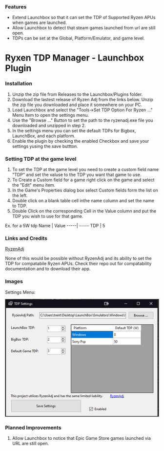 ### Features

- Extend Launchbox so that it can set the TDP of Supported Ryzen APUs when games are launched.
- Allow Launchbox to detect that steam games launched from url are still open.
- TDPs can be set at the Global, Platform/Emulator, and game level.

# Ryxen TDP Manager - Launchbox Plugin


### Installation

1.  Unzip the zip file from Releases to the Launchbox/Plugins folder.
1. Download the lastest release of Ryzen Adj from the links below. Unzip the zip file you downloaded and place it somewhere on your PC.
1. Load Launchbox and select the "Tools->Set TDP Option For Ryzen ..." Menu Item to open the settings menu.
1. Use the "Browse ..." Button to set the path to the ryzenadj.exe file you downloaded and unzipped in step 2.
1. In the settings menu you can set the default TDPs for Bigbox, LaunchBox, and each platform.
1. Enable the plugin by checking the enabled Checkbox and save your settings yusing the save buttton.


### Setting TDP at the game level
1. To set the TDP at the game level you need to create a custom field name "TDP" and set the valuse to the TDP you want that game to use.
1. To Create a Custom field for a game right click on the game and select the "Edit" menu item.
1. In the Game's Properties dialog box select Custom fields form the list on the left.
1. Double click on a blank table cell inthe name column and set the name to TDP.
1. Double Click on the corresponding Cell in the Value column and put the TDP you wish to use for that game.

Ex. for a 5W tdp
Name | Value
-----| -----
TDP   |   5   


### Links and Credits
[RyzenAdj](https://github.com/FlyGoat/RyzenAdj)

None of this would be possible without RyzenAdj and its ability to set the TDP for compatabile Ryzen APUs. Check their repo out for compatability documentation and to download their app.

### Images

Settings Menu:

![SettingsMenu](./settings.png)

### Planned Improvements

1.  Allow Launchbox to notice that Epic Game Store games launched via URL are still open.
